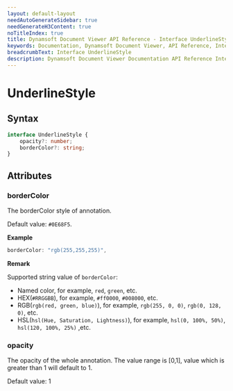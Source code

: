 ```yaml
---
layout: default-layout
needAutoGenerateSidebar: true
needGenerateH3Content: true
noTitleIndex: true
title: Dynamsoft Document Viewer API Reference - Interface UnderlineStyle
keywords: Documentation, Dynamsoft Document Viewer, API Reference, Interface UnderlineStyle
breadcrumbText: Interface UnderlineStyle
description: Dynamsoft Document Viewer Documentation API Reference Interface UnderlineStyle Page
---
```


# UnderlineStyle

## Syntax

```typescript
interface UnderlineStyle {
    opacity?: number;
    borderColor?: string;
}
```

## Attributes

### borderColor

The borderColor style of annotation.

Default value: `#0E68F5`.

**Example**

```typescript
borderColor: "rgb(255,255,255)", 
```

**Remark**

Supported string value of `borderColor`:

- Named color, for example, `red`, `green`, etc.
- HEX(`#RRGGBB`), for example, `#ff0000`, `#008000`, etc.
- RGB(`rgb(red, green, blue)`), for example, `rgb(255, 0, 0)`, `rgb(0, 128, 0)`, etc.
- HSL(`hsl(Hue, Saturation, Lightness)`), for example, `hsl(0, 100%, 50%)`, `hsl(120, 100%, 25%)` ,etc.

### opacity

The opacity of the whole annotation. The value range is [0,1], value which is greater than 1 will default to 1.

Default value: 1
